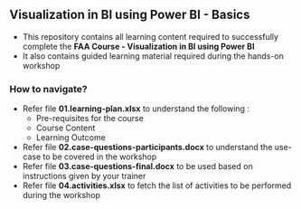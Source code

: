 ## Visualization in BI using Power BI - Basics
* This repository contains all learning content required to successfully complete the **FAA Course - Visualization in BI using Power BI**
* It also contains guided learning material required during the hands-on workshop

### How to navigate?
* Refer file **01.learning-plan.xlsx** to understand the following : 
	* Pre-requisites for the course
	* Course Content
	* Learning Outcome
* Refer file **02.case-questions-participants.docx** to understand the use-case to be covered in the workshop
* Refer file **03.case-questions-final.docx** to be used based on instructions given by your trainer
* Refer file **04.activities.xlsx** to fetch the list of activities to be performed during the workshop


